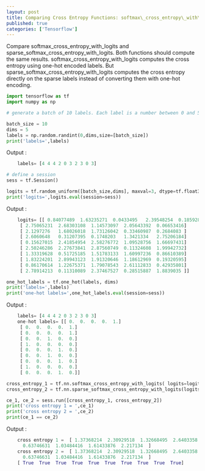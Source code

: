 ```yaml
---
layout: post
title: Comparing Cross Entropy Functions: softmax\_cross_entropy\_with\_logits , sparse\_softmax\_cross\_entropy\_with\_logits
published: true
categories: ['Tensorflow']
---
```


Compare softmax_cross_entropy_with_logits and sparse_softmax_cross_entropy_with_logits. Both functions should compute the same results. softmax_cross_entropy_with_logits computes the cross entropy using one-hot encoded labels. But sparse_softmax_cross_entropy_with_logits computes the cross entropy directly on the sparse labels instead of converting them with
one-hot encoding.


```python
import tensorflow as tf
import numpy as np

# generate a batch of 10 labels. Each label is a number between 0 and 5.

batch_size = 10
dims = 5
labels = np.random.randint(0,dims,size=[batch_size])
print('labels=',labels)
```

Output :
```python
    labels= [4 4 4 2 0 3 2 3 0 3]
```    


```python
# define a session
sess = tf.Session()

logits = tf.random_uniform([batch_size,dims], maxval=3, dtype=tf.float32)
print('logits=',logits.eval(session=sess))

```
Output :
```python
    logits= [[ 0.84077489  1.63235271  0.0433495   2.39548254  0.18592823]
     [ 2.75065231  2.68303108  1.14573097  2.05643392  0.06653416]
     [ 2.1297276   1.68026018  1.73126042  0.33460987  0.2684083 ]
     [ 2.6060648   0.31207395  0.1748203   1.3421334   2.75206184]
     [ 0.15627015  2.41854954  2.58276772  1.09528756  1.66697431]
     [ 2.50246286  2.27673841  2.87560749  0.11324608  1.99942732]
     [ 1.33319628  0.51725185  1.51783133  1.60997236  0.86610389]
     [ 1.83224201  2.89943123  1.91320646  1.18612969  0.19320595]
     [ 0.86170614  1.22675371  1.79078543  2.61112833  0.42935801]
     [ 2.78914213  0.11310089  2.37467527  0.28515887  1.8839035 ]]
```    


```python
one_hot_labels = tf.one_hot(labels, dims)
print('labels=',labels)
print('one-hot labels=',one_hot_labels.eval(session=sess))

```
Output :
```python
    labels= [4 4 4 2 0 3 2 3 0 3]
    one-hot labels= [[ 0.  0.  0.  0.  1.]
     [ 0.  0.  0.  0.  1.]
     [ 0.  0.  0.  0.  1.]
     [ 0.  0.  1.  0.  0.]
     [ 1.  0.  0.  0.  0.]
     [ 0.  0.  0.  1.  0.]
     [ 0.  0.  1.  0.  0.]
     [ 0.  0.  0.  1.  0.]
     [ 1.  0.  0.  0.  0.]
     [ 0.  0.  0.  1.  0.]]
```    


```python
cross_entropy_1 = tf.nn.softmax_cross_entropy_with_logits( logits=logits, labels=one_hot_labels)
cross_entropy_2 = tf.nn.sparse_softmax_cross_entropy_with_logits(logits=logits, labels=tf.constant(labels))

ce_1, ce_2 = sess.run([cross_entropy_1, cross_entropy_2])
print('cross entropy 1 = ',ce_1)
print('cross entropy 2 = ',ce_2)
print(ce_1 == ce_2)

```

Output :
```python
    cross entropy 1 =  [ 1.37368214  2.30929518  1.32668495  2.6403358   1.88928187  1.93529272
      0.63746631  1.03484416  1.61433876  2.217134  ]
    cross entropy 2 =  [ 1.37368214  2.30929518  1.32668495  2.6403358   1.88928187  1.93529272
      0.63746631  1.03484416  1.61433876  2.217134  ]
    [ True  True  True  True  True  True  True  True  True  True]
```    
